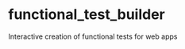 functional_test_builder
=======================

Interactive creation of functional tests for web apps
